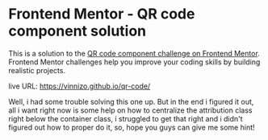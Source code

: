 # Frontend Mentor - QR code component solution

This is a solution to the [QR code component challenge on Frontend Mentor](https://www.frontendmentor.io/challenges/qr-code-component-iux_sIO_H). Frontend Mentor challenges help you improve your coding skills by building realistic projects. 

live URL: https://vinnizo.github.io/qr-code/

Well, i had some trouble solving this one up. But in the end i figured it out, all i want right now is some help on how to centralize the attribution class right below the container class, i struggled to get that right and i didn't figured out how to proper do it, so, hope you guys can give me some hint!

